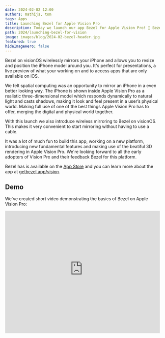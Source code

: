 ```yaml
---
date: 2024-02-02 12:00
authors: mathijs, tom
tags: Apps
title: Launching Bezel for Apple Vision Pro
description: Today we launch our app Bezel for Apple Vision Pro! 🚀 Bezel makes your iPhone appear as a 3D model in your space with the screen wirelessly mirrored.
path: 2024/launching-bezel-for-vision
image: images/blog/2024-02-bezel-header.jpg
featured: true
hideImageHero: false
---
```


Bezel on visionOS wirelessly mirrors your iPhone and allows you to resize and position the iPhone model around you. It's perfect for presentations, a live preview of what your working on and to access apps that are only available on iOS.

We felt spatial computing was an opportunity to mirror an iPhone in a even better looking way. The iPhone is shown inside Apple Vision Pro as a realistic three-dimensional model which responds dynamically to natural light and casts shadows, making it look and feel present in a user’s physical world. Making full use of one of the best things Apple Vision Pro has to offer, merging the digital and physical world together.

With this launch we also introduce wireless mirroring to Bezel on visionOS. This makes it very convenient to start mirroring without having to use a cable. 

It was a lot of much fun to build this app, working on a new platform, introducing new fundamental features and making use of the beatiful 3D rendering in Apple Vision Pro. We're looking forward to all the early adopters of Vision Pro and their feedback Bezel for this platform.

Bezel has is available on the [App Store](https://apps.apple.com/us/app/bezel-device-mirror/id6476657945) and you can learn more about the app at [getbezel.app/vision](https://getbezel.app/vision).

## Demo

We've created short video demonstrating the basics of Bezel on Apple Vision Pro:

<iframe width="707" height="398" src="https://www.youtube-nocookie.com/embed/Nk_fCrfBT2Q?si=b_0Vv7feBilKLBmG" title="YouTube video player" frameborder="0" allow="accelerometer; autoplay; clipboard-write; encrypted-media; gyroscope; picture-in-picture; web-share" allowfullscreen style="max-width: 100%; vertical-align: middle"></iframe>
